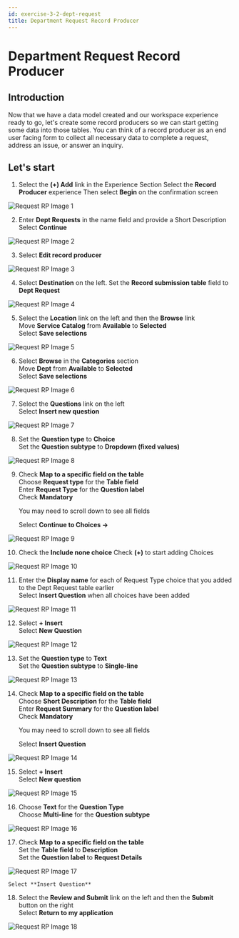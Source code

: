 ```yaml
---
id: exercise-3-2-dept-request
title: Department Request Record Producer
---
```


# Department Request Record Producer


## Introduction

Now that we have a data model created and our workspace experience ready to go, let's create some record producers so we can start getting some data into those tables. You can think of a record producer as an end user facing form to collect all necessary data to complete a request, address an issue, or answer an inquiry.

## Let's start

1. Select the **(+) Add** link in the Experience Section
    Select the **Record Producer** experience
    Then select **Begin** on the confirmation screen

![Request RP Image 1](images/reqrp_1.png)

2. Enter **Dept Requests** in the name field and provide a Short Description
    Select **Continue**

![Request RP Image 2](images/reqrp_2.png)

3. Select **Edit record producer**
    
![Request RP Image 3](images/reqrp_3.png)

4. Select **Destination** on the left. Set the **Record submission table** field to **Dept Request**

![Request RP Image 4](images/reqrp_4.png)

5. Select the **Location** link on the left and then the **Browse** link\
    Move **Service Catalog** from **Available** to **Selected**\
    Select **Save selections**

![Request RP Image 5](images/reqrp_5.png)

6. Select **Browse** in the **Categories** section\
    Move **Dept** from **Available** to **Selected**\
    Select **Save selections**

![Request RP Image 6](images/reqrp_6.png)

7. Select the **Questions** link on the left\
    Select **Insert new question**

![Request RP Image 7](images/reqrp_7.png)

8. Set the **Question type** to **Choice**\
    Set the **Question subtype** to **Dropdown (fixed values)**

![Request RP Image 8](images/reqrp_8.png)

9. Check **Map to a specific field on the table**\
    Choose **Request type** for the **Table field**\
    Enter **Request Type** for the **Question label**\
    Check **Mandatory**

    You may need to scroll down to see all fields

    Select **Continue to Choices ->**

![Request RP Image 9](images/reqrp_9.png)

10. Check the **Include none choice**
    Check **(+)** to start adding Choices
    
![Request RP Image 10](images/reqrp_10.png)

11. Enter the **Display name** for each of Request Type choice that you added to the Dept Request table earlier\
    Select I**nsert Question** when all choices have been added

![Request RP Image 11](images/reqrp_11.png)

12. Select **+ Insert**\
    Select **New Question**

![Request RP Image 12](images/reqrp_12.png)

13. Set the **Question type** to **Text**\
    Set the **Question subtype** to **Single-line**

![Request RP Image 13](images/reqrp_13.png)

14. Check **Map to a specific field on the table**\
    Choose **Short Description** for the **Table field**\
    Enter **Request Summary** for the **Question label**\
    Check **Mandatory**

    You may need to scroll down to see all fields

    Select **Insert Question**

![Request RP Image 14](images/reqrp_14.png)

15. Select **+ Insert**\
    Select **New question**

![Request RP Image 15](images/reqrp_15.png)

16. Choose **Text** for the **Question Type**\
    Choose **Multi-line** for the **Question subtype**

![Request RP Image 16](images/reqrp_16.png)

17. Check **Map to a specific field on the table**\
    Set the **Table field** to **Description**\
    Set the **Question label** to **Request Details**

![Request RP Image 17](images/reqrp_17.png)

    Select **Insert Question**

18. Select the **Review and Submit** link on the left and then the **Submit** button on the right\
    Select **Return to my application**

![Request RP Image 18](images/reqrp_18.png)



